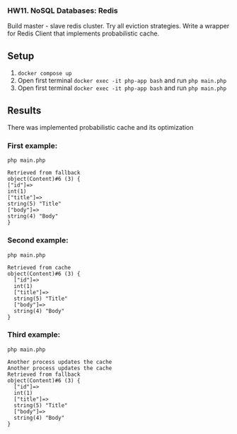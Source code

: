 ### **HW11. NoSQL Databases: Redis**

Build master - slave redis cluster.
Try all eviction strategies.
Write a wrapper for Redis Client that implements probabilistic cache.

## Setup

1. `docker compose up`
2. Open first terminal `docker exec -it php-app bash` and run `php main.php`
3. Open first terminal `docker exec -it php-app bash` and run `php main.php`

## Results

There was implemented probabilistic cache and its optimization

### First example:
`php main.php`
````
Retrieved from fallback
object(Content)#6 (3) {
["id"]=>
int(1)
["title"]=>
string(5) "Title"
["body"]=>
string(4) "Body"
}
````

### Second example:
`php main.php`
````
Retrieved from cache
object(Content)#6 (3) {
  ["id"]=>
  int(1)
  ["title"]=>
  string(5) "Title"
  ["body"]=>
  string(4) "Body"
}
````

### Third example:
`php main.php`
````
Another process updates the cache
Another process updates the cache
Retrieved from fallback
object(Content)#6 (3) {
  ["id"]=>
  int(1)
  ["title"]=>
  string(5) "Title"
  ["body"]=>
  string(4) "Body"
}
````